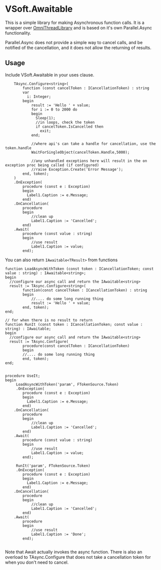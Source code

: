 # VSoft.Awaitable

This is a simple library for making Asynchronous function calls. It is a wrapper over [OmniThreadLibrary](https://github.com/gabr42/OmniThreadLibrary) and is based on it's own Parallel.Async functionality.

Parallel.Async does not provide a simple way to cancel calls, and be notified of the cancellation, and it does not allow the returning of results.

## Usage

Include VSoft.Awaitable in your uses clause.

```delphi
    TAsync.Configure<string>(
        function (const cancelToken : ICancellationToken) : string
        var
          i: Integer;
        begin
            result := 'Hello ' + value;
            for i := 0 to 2000 do
            begin
              Sleep(1);
              //in loops, check the token
              if cancelToken.IsCancelled then
                exit;
            end;

            //where api's can take a handle for cancellation, use the token.handle
            WaitForSingleObject(cancelToken.Handle,5000);

            //any unhandled exceptions here will result in the on exception proc being called (if configured)
            //raise Exception.Create('Error Message');
        end, token);
    )
    .OnException(
        procedure (const e : Exception)
        begin
          Label1.Caption := e.Message;
        end)
    .OnCancellation(
        procedure
        begin
            //clean up
            Label1.Caption := 'Cancelled';
        end)
    .Await(
        procedure (const value : string)
        begin
            //use result
            Label1.Caption := value;
        end);

```

You can also return `IAwaitable<TResult>` from functions

```delphi
function LoadAsyncWithToken (const token : ICancellationToken; const value : string) : IAwaitable<string>;
begin
  //configure our async call and return the IAwaitable<string>
  result := TAsync.Configure<string>(
        function(const cancelToken : ICancellationToken) : string
        begin
            //.... do some long running thing
            result := 'Hello ' + value;
        end, token);
end;

// for when there is no result to return
function RunIt (const token : ICancellationToken; const value : string) : IAwaitable;
begin
  //configure our async call and return the IAwaitable<string>
  result := TAsync.Configure(
        procedure(const cancelToken : ICancellationToken)
        begin
        //.... do some long running thing
        end, token);
end;


procedure UseIt;
begin
     LoadAsyncWithToken('param', FTokenSource.Token)
     .OnException(
        procedure (const e : Exception)
        begin
          Label1.Caption := e.Message;
        end)
    .OnCancellation(
        procedure
        begin
            //clean up
            Label1.Caption := 'Cancelled';
        end)
    .Await(
        procedure (const value : string)
        begin
            //use result
            Label1.Caption := value;
        end);

     RunIt('param', FTokenSource.Token)
     .OnException(
        procedure (const e : Exception)
        begin
          Label1.Caption := e.Message;
        end)
    .OnCancellation(
        procedure
        begin
            //clean up
            Label1.Caption := 'Cancelled';
        end)
    .Await(
        procedure
        begin
            //use result
            Label1.Caption := 'Done';
        end);


```

Note that Await actually invokes the async function. There is also an overload to TAsync.Configure that does not take a cancellation token for when you don't need to cancel.

